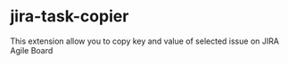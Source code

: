 # jira-task-copier
This extension allow you to copy key and value of selected issue on JIRA Agile Board
